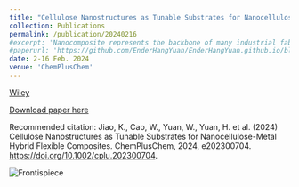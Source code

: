 ```yaml
---
title: "Cellulose Nanostructures as Tunable Substrates for Nanocellulose-Metal Hybrid Flexible Composites"
collection: Publications
permalink: /publication/20240216
#excerpt: 'Nanocomposite represents the backbone of many industrial fabrication applications and exerts a substantial social impact. Among these composites, metal nanostructures are often employed as the active constituents, thanks to their various chemical and physical properties, which offer the ability to tune the application scenarios in thermal management, energy storage, and biostable materials, respectively. Nanocellulose, as an emerging polymer substrate, possesses unique properties of abundance, mechanical flexibility, environmental friendliness, and biocompatibility. Based on the combination of flexible nanocellulose with specific metal fillers, the essential parameters involving mechanical strength, flexibility, anisotropic thermal resistance, and conductivity can be enhanced. Nowadays, the approach has found extensive applications in thermal management, energy storage, biostable electronic materials, and piezoelectric devices. Therefore, it is essential to thoroughly correlate cellulose nanocomposites’ properties with different metallic fillers. This review summarizes the extraction of nanocellulose and preparation of metal modified cellulose nanocomposites, including their wide and particular applications in modern advanced devices. Moreover, we also discuss the challenges in the synthesis, the emerging designs, and unique structures, promising directions for future research. We wish this review can give a valuable overview of the unique combination and inspire the research directions of the multifunctional nanocomposites using proper cellulose and metallic fillers.'
#paperurl: 'https://github.com/EnderHangYuan/EnderHangYuan.github.io/blob/master/_publications/2024-2-16-Cellulose%20Nanostructures%20as%20Tunable%20Substrates%20for%20Nanocellulose%E2%80%90Metal%20Hybrid%20Flexible.pdf'
date: 2-16 Feb. 2024
venue: 'ChemPlusChem'
---
```


[Wiley](https://chemistry-europe.onlinelibrary.wiley.com/doi/10.1002/cplu.202300704)

[Download paper here](https://github.com/EnderHangYuan/EnderHangYuan.github.io/blob/master/_publications/2024-2-16-Cellulose%20Nanostructures%20as%20Tunable%20Substrates%20for%20Nanocellulose%E2%80%90Metal%20Hybrid%20Flexible.pdf)

Recommended citation: Jiao, K., Cao, W., Yuan, W., Yuan, H. et al. (2024) Cellulose Nanostructures as Tunable Substrates for Nanocellulose-Metal Hybrid Flexible Composites. ChemPlusChem, 2024, e202300704. https://doi.org/10.1002/cplu.202300704.

![Frontispiece](https://github.com/EnderHangYuan/EnderHangYuan.github.io/assets/98693538/3324cd36-4220-4a3c-a19d-e50390d8b130)
